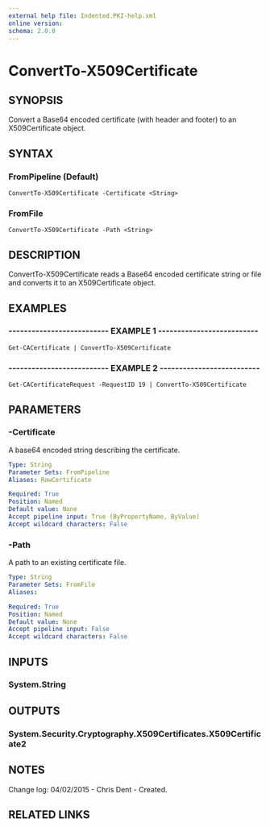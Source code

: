 ```yaml
---
external help file: Indented.PKI-help.xml
online version: 
schema: 2.0.0
---
```


# ConvertTo-X509Certificate

## SYNOPSIS
Convert a Base64 encoded certificate (with header and footer) to an X509Certificate object.

## SYNTAX

### FromPipeline (Default)
```
ConvertTo-X509Certificate -Certificate <String>
```

### FromFile
```
ConvertTo-X509Certificate -Path <String>
```

## DESCRIPTION
ConvertTo-X509Certificate reads a Base64 encoded certificate string or file and converts it to an X509Certificate object.

## EXAMPLES

### -------------------------- EXAMPLE 1 --------------------------
```
Get-CACertificate | ConvertTo-X509Certificate
```

### -------------------------- EXAMPLE 2 --------------------------
```
Get-CACertificateRequest -RequestID 19 | ConvertTo-X509Certificate
```

## PARAMETERS

### -Certificate
A base64 encoded string describing the certificate.

```yaml
Type: String
Parameter Sets: FromPipeline
Aliases: RawCertificate

Required: True
Position: Named
Default value: None
Accept pipeline input: True (ByPropertyName, ByValue)
Accept wildcard characters: False
```

### -Path
A path to an existing certificate file.

```yaml
Type: String
Parameter Sets: FromFile
Aliases: 

Required: True
Position: Named
Default value: None
Accept pipeline input: False
Accept wildcard characters: False
```

## INPUTS

### System.String

## OUTPUTS

### System.Security.Cryptography.X509Certificates.X509Certificate2

## NOTES
Change log:
    04/02/2015 - Chris Dent - Created.

## RELATED LINKS

